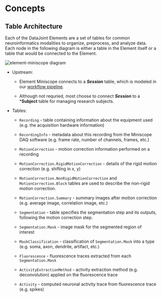 # Concepts

## Table Architecture

Each of the DataJoint Elements are a set of tables for common neuroinformatics modalities to organize, preprocess, and analyze data. Each node in the following diagram is either a table in the Element itself or a table that would be connected to the Element.

![element-miniscope diagram](https://raw.githubusercontent.com/datajoint/element-miniscope/main/images/attached_miniscope_element.svg)

- Upstream: 

    - Element Miniscope connects to a ***Session*** table, which is modeled in our [workflow pipeline](https://github.com/datajoint/workflow-miniscope/blob/main/workflow_deeplabcut/pipeline.py). 

    - Although not requried, most choose to connect ***Session*** to a ***Subject** table for managing research subjects.

- Tables:

    + `Recording` - table containing information about the equipment used (e.g. the acquisition hardware information)

    + `RecordingInfo` - metadata about this recording from the Miniscope DAQ software (e.g. frame rate, number of channels, frames, etc.)

    + `MotionCorrection` - motion correction information performed on a recording

    + `MotionCorrection.RigidMotionCorrection` - details of the rigid motion correction (e.g. shifting in x, y)

    + `MotionCorrection.NonRigidMotionCorrection` and `MotionCorrection.Block` tables are used to describe the non-rigid motion correction.

    + `MotionCorrection.Summary` - summary images after motion correction (e.g. average image, correlation image, etc.)

    + `Segmentation` - table specifies the segmentation step and its outputs, following the motion correction step.

    + `Segmentation.Mask` - image mask for the segmented region of interest

    + `MaskClassification` - classification of `Segmentation.Mask` into a type (e.g. soma, axon, dendrite, artifact, etc.)

    + `Fluorescence` - fluorescence traces extracted from each `Segmentation.Mask`

    + `ActivityExtractionMethod` - activity extraction method (e.g. deconvolution) applied on the fluorescence trace

    + `Activity` - computed neuronal activity trace from fluorescence trace (e.g. spikes)